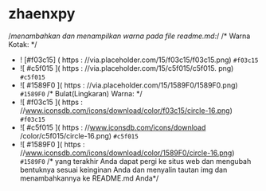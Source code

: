 # zhaenxpy
/*menambahkan dan menampilkan warna pada file readme.md:*/ 
/* Warna Kotak: */ 
- ! [#f03c15] ( https : //via.placeholder.com/15/f03c15/f03c15.png) `#f03c15`
 - ![ #c5f015 ]( https : //via.placeholder.com/15/c5f015/c5f015. png) `#c5f015`
 - ![ #1589F0 ]( https : //via.placeholder.com/15/1589F0/1589F0.png) `#1589F0` 
/* Bulat(Lingkaran) Warna: */
 - ![ #f03c15 ]( https : //www.iconsdb.com/icons/download/color/f03c15/circle-16.png) `#f03c15`
 - ![ #c5f015 ]( https : //www.iconsdb.com/icons/download /color/c5f015/circle-16.png) `#c5f015`
 - ![ #1589F0 ]( https : //www.iconsdb.com/icons/download/color/1589F0/circle-16.png) `#1589F0` 
/* yang terakhir Anda dapat pergi ke situs web dan mengubah bentuknya sesuai keinginan Anda 
dan menyalin tautan img dan menambahkannya ke README.md Anda*/
